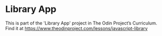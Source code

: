 # Library App

This is part of the 'Library App' project in The Odin Project’s Curriculum. Find it at https://www.theodinproject.com/lessons/javascript-library

